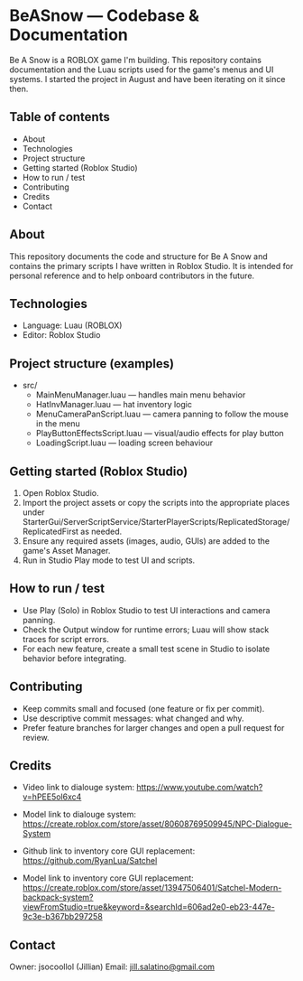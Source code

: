# BeASnow — Codebase & Documentation

Be A Snow is a ROBLOX game I'm building. This repository contains documentation and the Luau scripts used for the game's menus and UI systems. I started the project in August and have been iterating on it since then.

## Table of contents
- About
- Technologies
- Project structure
- Getting started (Roblox Studio)
- How to run / test
- Contributing
- Credits
- Contact

## About
This repository documents the code and structure for Be A Snow and contains the primary scripts I have written in Roblox Studio. It is intended for personal reference and to help onboard contributors in the future.

## Technologies
- Language: Luau (ROBLOX)
- Editor: Roblox Studio

## Project structure (examples)
- src/
  - MainMenuManager.luau — handles main menu behavior
  - HatInvManager.luau — hat inventory logic
  - MenuCameraPanScript.luau — camera panning to follow the mouse in the menu
  - PlayButtonEffectsScript.luau — visual/audio effects for play button
  - LoadingScript.luau — loading screen behaviour

## Getting started (Roblox Studio)
1. Open Roblox Studio.
2. Import the project assets or copy the scripts into the appropriate places under StarterGui/ServerScriptService/StarterPlayerScripts/ReplicatedStorage/ReplicatedFirst as needed.
3. Ensure any required assets (images, audio, GUIs) are added to the game's Asset Manager.
4. Run in Studio Play mode to test UI and scripts.

## How to run / test
- Use Play (Solo) in Roblox Studio to test UI interactions and camera panning.
- Check the Output window for runtime errors; Luau will show stack traces for script errors.
- For each new feature, create a small test scene in Studio to isolate behavior before integrating.

## Contributing
- Keep commits small and focused (one feature or fix per commit).
- Use descriptive commit messages: what changed and why.
- Prefer feature branches for larger changes and open a pull request for review.

## Credits
- Video link to dialouge system: https://www.youtube.com/watch?v=hPEE5ol6xc4
- Model link to dialouge system: https://create.roblox.com/store/asset/80608769509945/NPC-Dialogue-System

- Github link to inventory core GUI replacement: https://github.com/RyanLua/Satchel
- Model link to inventory core GUI replacement: https://create.roblox.com/store/asset/13947506401/Satchel-Modern-backpack-system?viewFromStudio=true&keyword=&searchId=606ad2e0-eb23-447e-9c3e-b367bb297258

## Contact
Owner: jsocoollol (Jillian)
Email: jill.salatino@gmail.com
